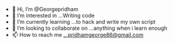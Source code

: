 - 👋 Hi, I’m @Georgepridham
- 👀 I’m interested in ...Writing code
- 🌱 I’m currently learning ...to hack and write my own script
- 💞️ I’m looking to collaborate on ...anything when i learn enough
- 📫 How to reach me ...pridhamgeorge86@gmail.com 

<!---
Georgepridham/Georgepridham is a ✨ special ✨ repository because its `README.md` (this file) appears on your GitHub profile.
You can click the Preview link to take a look at your changes.
--->
